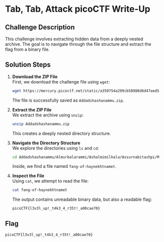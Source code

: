 # Tab, Tab, Attack picoCTF Write-Up

## Challenge Description
This challenge involves extracting hidden data from a deeply nested archive. The goal is to navigate through the file structure and extract the flag from a binary file.

## Solution Steps

1. **Download the ZIP File**  
   First, we download the challenge file using `wget`:
   ```bash
   wget https://mercury.picoctf.net/static/a350754a299cb58988d6d47aed5be3ba/Addadshashanammu.zip
   ```
   The file is successfully saved as `Addadshashanammu.zip`.

2. **Extract the ZIP File**  
   We extract the archive using `unzip`:
   ```bash
   unzip Addadshashanammu.zip
   ```
   This creates a deeply nested directory structure.

3. **Navigate the Directory Structure**  
   We explore the directories using `ls` and `cd`:
   ```bash
   cd Addadshashanammu/Almurbalarammi/Ashalmimilkala/Assurnabitashpi/Maelkashishi/Onnissiralis/Ularradallaku/
   ```
   Inside, we find a file named `fang-of-haynekhtnamet`.

4. **Inspect the File**  
   Using `cat`, we attempt to read the file:
   ```bash
   cat fang-of-haynekhtnamet
   ```
   The output contains unreadable binary data, but also a readable flag:
   ```
   picoCTF{l3v3l_up!_t4k3_4_r35t!_a00cae70}
   ```

## Flag
```
picoCTF{l3v3l_up!_t4k3_4_r35t!_a00cae70}
```